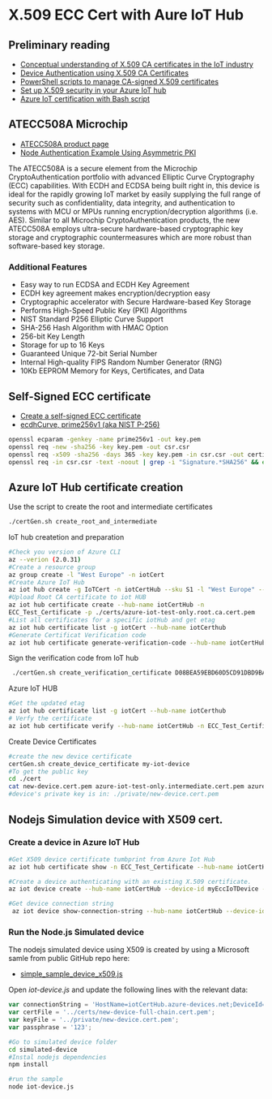 # X.509 ECC Cert with Aure IoT Hub 

## Preliminary reading
* [Conceptual understanding of X.509 CA certificates in the IoT industry](https://docs.microsoft.com/en-us/azure/iot-hub/iot-hub-x509ca-concept)
* [Device Authentication using X.509 CA Certificates](https://docs.microsoft.com/en-us/azure/iot-hub/iot-hub-x509ca-overview)
* [PowerShell scripts to manage CA-signed X.509 certificates](https://docs.microsoft.com/en-us/azure/iot-hub/iot-hub-security-x509-create-certificates#createcerts)
* [Set up X.509 security in your Azure IoT hub](https://docs.microsoft.com/en-us/azure/iot-hub/iot-hub-security-x509-get-started#registercerts)
* [Azure IoT certification with Bash script](https://github.com/Azure/azure-iot-sdk-c/blob/master/tools/CACertificates/certGen.sh)

## ATECC508A Microchip
* [ATECC508A product page](http://www.microchip.com/wwwproducts/en/ATECC508A#additional-features)
* [Node Authentication Example Using Asymmetric PKI](http://ww1.microchip.com/downloads/en/AppNotes/Atmel-8983-CryptoAuth-ATECC508A-Node-Example-Asymmetric-PKI-ApplicationNote.pdf)

The ATECC508A is a secure element from the Microchip CryptoAuthentication portfolio with advanced Elliptic Curve Cryptography (ECC) capabilities. With ECDH and ECDSA being built right in, this device is ideal for the rapidly growing IoT market by easily supplying the full range of security such as confidentiality, data integrity, and authentication to systems with MCU or MPUs running encryption/decryption algorithms (i.e. AES). Similar to all Microchip CryptoAuthentication products, the new ATECC508A employs ultra-secure hardware-based cryptographic key storage and cryptographic countermeasures which are more robust than software-based key storage.

### Additional Features 
* Easy way to run ECDSA and ECDH Key Agreement
* ECDH key agreement makes encryption/decryption easy
* Cryptographic accelerator with Secure Hardware-based Key Storage
* Performs High-Speed Public Key (PKI) Algorithms
* NIST Standard P256 Elliptic Curve Support
* SHA-256 Hash Algorithm with HMAC Option
* 256-bit Key Length
* Storage for up to 16 Keys
* Guaranteed Unique 72-bit Serial Number
* Internal High-quality FIPS Random Number Generator (RNG)
* 10Kb EEPROM Memory for Keys, Certificates, and Data


## Self-Signed ECC certificate

* [Create a self-signed ECC certificate](https://msol.io/blog/tech/create-a-self-signed-ecc-certificate/)
* [ecdhCurve, prime256v1 (aka NIST P-256)](https://github.com/nodejs/node/issues/1495)

```bash
openssl ecparam -genkey -name prime256v1 -out key.pem
openssl req -new -sha256 -key key.pem -out csr.csr
openssl req -x509 -sha256 -days 365 -key key.pem -in csr.csr -out certificate.pem
openssl req -in csr.csr -text -noout | grep -i "Signature.*SHA256" && echo "All is well" || echo "This certificate will stop working in 2017! You must update OpenSSL to generate a widely-compatible certificate"
```
## Azure IoT Hub certificate creation

Use the script to create the root and intermediate certificates
```bash
./certGen.sh create_root_and_intermediate
```

IoT hub createtion and preparation
```bash
#Check you version of Azure CLI
az --verion (2.0.31)
#Create a resource group
az group create -l "West Europe" -n iotCert
#Create Azure IoT Hub
az iot hub create -g IoTCert -n iotCertHub --sku S1 -l "West Europe" --partition-count 2
#Upload Root CA certificate to iot HUB
az iot hub certificate create --hub-name iotCertHub -n
ECC_Test_Certificate -p ./certs/azure-iot-test-only.root.ca.cert.pem
#List all certificates for a specific iotHub and get etag
az iot hub certificate list -g iotCert --hub-name iotCerthub
#Generate Certificat Verification code
az iot hub certificate generate-verification-code --hub-name iotCertHub -n ECC_Test_Certificate --etag AAAAAAHtArU=
```

Sign the verification code from IoT hub
```bash
 ./certGen.sh create_verification_certificate D08BEA59EBD60D5CD91DBD9BA18BA5C64D7F47294ED78928
```
Azure IoT HUB
```sh
#Get the updated etag
az iot hub certificate list -g iotCert --hub-name iotCerthub
# Verfy the certificate
az iot hub certificate verify --hub-name iotCertHub -n ECC_Test_Certificate --path ./certs/verification-code.cert.pem --etag AAAAAAHtBEU=
```

Create Device Certificates
```bash
#create the new device certificate
certGen.sh create_device_certificate my-iot-device 
#To get the public key
cd ./cert
cat new-device.cert.pem azure-iot-test-only.intermediate.cert.pem azure-iot-test-only.root.ca.cert.pem > new-device-full-chain.cert.pem
#device's private key is in: ./private/new-device.cert.pem 
```
## Nodejs Simulation device with X509 cert.

### Create a device in Azure IoT Hub
```bash
#Get X509 device certificate tumbprint from Azure Iot Hub
az iot hub certificate show -n ECC_Test_Certificate --hub-name iotCertHub

#Create a device authenticating with an existing X.509 certificate.
az iot device create --hub-name iotCertHub --device-id myEccIoTDevice --x509 --primary-thumbprint D2E8BDD7C408861FEB6AC3E7B5CEE924D3BD5092

#Get device connection string
 az iot device show-connection-string --hub-name iotCertHub --device-id myEccIoTDevice
``` 

### Run the Node.js Simulated device

The nodejs simulated device using X509 is created by using a Microsoft samle from public GitHub repo here:
* [simple_sample_device_x509.js](https://github.com/Azure/azure-iot-sdk-node/tree/master/device/samples)

Open _iot-device.js_ and update the following lines with the relevant data:
```javascript
var connectionString = 'HostName=iotCertHub.azure-devices.net;DeviceId=myEccIoTDevice;x509=true';
var certFile = '../certs/new-device-full-chain.cert.pem';
var keyFile = '../private/new-device.cert.pem';
var passphrase = '123';
```

```bash
#Go to simulated device folder
cd simulated-device
#Instal nodejs dependencies
npm install

#run the sample
node iot-device.js
```